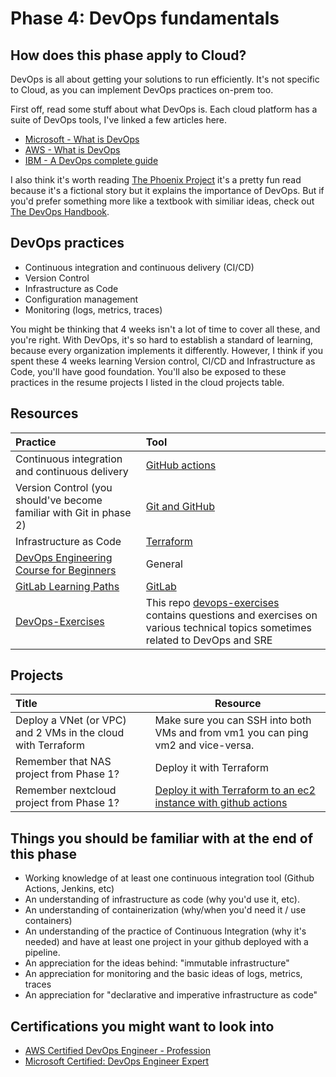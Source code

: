 # Phase 4: DevOps fundamentals

## How does this phase apply to Cloud?

DevOps is all about getting your solutions to run efficiently. It's not specific to Cloud, as you can implement DevOps practices on-prem too.

First off, read some stuff about what DevOps is. Each cloud platform has a suite of DevOps tools, I've linked a few articles here.

- [Microsoft - What is DevOps](https://azure.microsoft.com/overview/what-is-devops/#overview)
- [AWS - What is DevOps](https://aws.amazon.com/devops/what-is-devops/)
- [IBM - A DevOps complete guide](https://www.ibm.com/cloud/learn/devops-a-complete-guide)

I also think it's worth reading [The Phoenix Project](https://itrevolution.com/the-phoenix-project/) it's a pretty fun read because it's a fictional story but it explains the importance of DevOps. But if you'd prefer something more like a textbook with similiar ideas, check out [The DevOps Handbook](https://itrevolution.com/the-devops-handbook/).

## DevOps practices

- Continuous integration and continuous delivery (CI/CD)
- Version Control
- Infrastructure as Code
- Configuration management
- Monitoring (logs, metrics, traces)

You might be thinking that 4 weeks isn't a lot of time to cover all these, and you're right. With DevOps, it's so hard to establish a standard of learning, because every organization implements it differently. However, I think if you spent these 4 weeks learning Version control, CI/CD and Infrastructure as Code, you'll have  good foundation. You'll also be exposed to these practices in the resume projects I listed in the cloud projects table.

## Resources

| Practice                                                            | Tool                                                                                       |
| :------------------------------------------------------------------ | :----------------------------------------------------------------------------------------- |
| Continuous integration and continuous delivery                      | [GitHub actions](https://docs.github.com/en/actions)                                       |
| Version Control (you should've become familiar with Git in phase 2) | [Git and GitHub](https://docs.github.com/en/github/getting-started-with-github/quickstart) |
| Infrastructure as Code                                              | [Terraform](https://www.terraform.io/)                                                     
| [DevOps Engineering Course for Beginners](https://youtu.be/j5Zsa_eOXeY) | General |
| [GitLab Learning Paths](https://about.gitlab.com/learn/) | [GitLab](https://about.gitlab.com/) |
| [DevOps-Exercises](https://about.gitlab.com/learn/) | This repo [devops-exercises](https://github.com/bregman-arie/devops-exercises) contains questions and exercises on various technical topics sometimes related to DevOps and SRE |

## Projects

| Title                                                        | Resource                                                                          |
| :----------------------------------------------------------- | --------------------------------------------------------------------------------- |
| Deploy a VNet (or VPC) and 2 VMs in the cloud with Terraform | Make sure you can SSH into both VMs and from vm1 you can ping vm2 and vice-versa. |
| Remember that NAS project from Phase 1?                      | Deploy it with Terraform                                                          |
| Remember nextcloud project from Phase 1?                     | [Deploy it with  Terraform to an ec2 instance with github actions](https://github.com/abdrrahimelh/terraform-nextcloud)


## Things you should be familiar with at the end of this phase

- Working knowledge of at least one continuous integration tool (Github Actions, Jenkins, etc)
- An understanding of infrastructure as code (why you'd use it, etc). 
- An understanding of containerization (why/when you'd need it / use containers)
- An understanding of the practice of Continuous Integration (why it's needed) and have at least one project in your github deployed with a pipeline.
- An appreciation for the ideas behind: "immutable infrastructure"
- An appreciation for monitoring and the basic ideas of logs, metrics, traces
- An appreciation for "declarative and imperative infrastructure as code"

## Certifications you might want to look into

- [AWS Certified DevOps Engineer - Profession](https://aws.amazon.com/certification/certified-devops-engineer-professional/?ch=sec&sec=rmg&d=1)
- [Microsoft Certified: DevOps Engineer Expert](https://docs.microsoft.com/en-us/learn/certifications/devops-engineer/)
